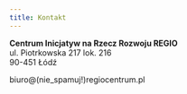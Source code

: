 ```yaml
---
title: Kontakt
---
```


**Centrum Inicjatyw na Rzecz Rozwoju REGIO**  
ul. Piotrkowska 217 lok. 216  
90-451 Łódź

biuro@(nie_spamuj!)regiocentrum.pl